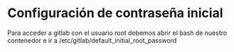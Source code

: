 # Configuración de contraseña inicial


Para acceder a gitlab con el usuario root debemos abrir el bash de nuestro contenedor  e ir a 
/etc/gitlab/default_initial_root_password

